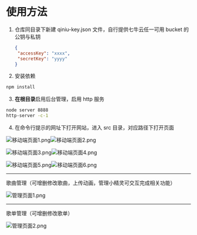 # 使用方法

1. 仓库同目录下新建 qiniu-key.json 文件，自行提供七牛云任一可用 bucket 的公钥与私钥

   ```JSON
   {
   	"accessKey": "xxxx",
   	"secretKey": "yyyy"
   }
   ```



2. 安装依赖

```bash
npm install
```



3. **在根目录**启用后台管理，启用 http 服务

```bash
node server 8888
http-server -c-1
```



4. 在命令行提示的网址下打开网站，进入 src 目录，对应路径下打开页面

![移动端页面1.png](https://i.loli.net/2019/03/26/5c9a20f92952c.png)![移动端页面2.png](https://i.loli.net/2019/03/26/5c9a20f827563.png)

![移动端页面3.png](https://i.loli.net/2019/03/26/5c9a20f7ea2b5.png)![移动端页面4.png](https://i.loli.net/2019/03/26/5c9a20f7c21bb.png)

![移动端页面5.png](https://i.loli.net/2019/03/26/5c9a20f85bc0f.png)![移动端页面6.png](https://i.loli.net/2019/03/26/5c9a20f9498f8.png)

---
歌曲管理（可增删修改歌曲，上传动画，管理小精灵可交互完成相关功能）

![管理页面1.png](https://i.loli.net/2019/03/26/5c9a20f80e8fe.png)

---
歌单管理（可增删修改歌单）

![管理页面2.png](https://i.loli.net/2019/03/26/5c9a20f7eef15.png)   
